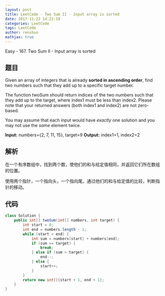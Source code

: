 ```yaml
---
layout: post
title: LeetCode - Two Sum II - Input array is sorted
date: 2017-11-22 14:22:19
categories: LeetCode
tags: LeetCode
author: renshuo
mathjax: true
---
```


Easy - 167. Two Sum II - Input array is sorted

<!--more-->

## 题目

Given an array of integers that is already **sorted in ascending order**, find two numbers such that they add up to a specific target number.

The function twoSum should return indices of the two numbers such that they add up to the target, where index1 must be less than index2. Please note that your returned answers (both index1 and index2) are not zero-based.

You may assume that each input would have *exactly* one solution and you may not use the *same* element twice.

**Input:** numbers={2, 7, 11, 15}, target=9
**Output:** index1=1, index2=2

## 解析

在一个有序数组中，找到两个数，使他们的和与给定值相同，并返回它们所在数组的位置。

使用两个指针，一个指向头，一个指向尾，通过他们的和与给定值的比较，判断指针的移动。

## 代码

``` java
class Solution {
    public int[] twoSum(int[] numbers, int target) {
        int start = 0;
        int end = numbers.length - 1;
        while (start < end) {
            int sum = numbers[start] + numbers[end];
            if (sum == target) {
                break;
            } else if (sum > target) {
                end--;
            } else {
                start++;
            }
        }
        return new int[]{start + 1, end + 1};
    }
}
```